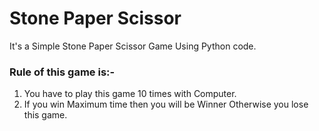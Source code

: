 # Stone Paper Scissor
It's a Simple Stone Paper Scissor Game Using Python code.
### Rule of this game is:-
1) You have to play this game 10 times with Computer.
2) If you win Maximum time then you will be Winner Otherwise you lose this game.
